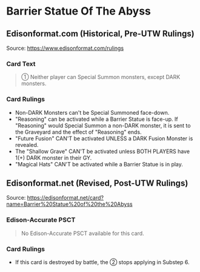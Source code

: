 # Barrier Statue Of The Abyss

## Edisonformat.com (Historical, Pre-UTW Rulings)

Source: https://www.edisonformat.com/rulings

### Card Text

> ① Neither player can Special Summon monsters, except DARK monsters.

### Card Rulings

*   Non-DARK Monsters can't be Special Summoned face-down.
*   "Reasoning" can be activated while a Barrier Statue is face-up. If "Reasoning" would Special Summon a non-DARK monster, it is sent to the Graveyard and the effect of "Reasoning" ends.
*   "Future Fusion" CAN'T be activated UNLESS a DARK Fusion Monster is revealed.
*   The "Shallow Grave" CAN'T be activated unless BOTH PLAYERS have 1(+) DARK monster in their GY.
*   "Magical Hats" CAN'T be activated while a Barrier Statue is in play.

## Edisonformat.net (Revised, Post-UTW Rulings)

Source: https://edisonformat.net/card?name=Barrier%20Statue%20of%20the%20Abyss

### Edison-Accurate PSCT

> No Edison-Accurate PSCT available for this card.

### Card Rulings

*   If this card is destroyed by battle, the ② stops applying in Substep 6.
            